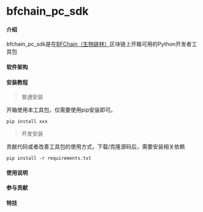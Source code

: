 # bfchain_pc_sdk

#### 介绍
bfchain_pc_sdk是在[BFChain（生物链林）](https://bfcc.dev/)区块链上开箱可用的Python开发者工具包

#### 软件架构



#### 安装教程
> 普通安装

开箱使用本工具包，仅需要使用pip安装即可。

```shell
pip install xxx
```
> 开发安装

贡献代码或者改善工具包的使用方式，下载/克隆源码后，需要安装相关依赖

```shell
pip install -r requirements.txt
```


#### 使用说明



#### 参与贡献




#### 特技



